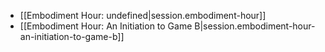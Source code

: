 
- [[Embodiment Hour: undefined|session.embodiment-hour]]
- [[Embodiment Hour:  An Initiation to Game B|session.embodiment-hour-an-initiation-to-game-b]]

